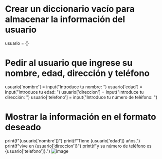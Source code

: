 # Crear un diccionario vacío para almacenar la información del usuario
usuario = {}

# Pedir al usuario que ingrese su nombre, edad, dirección y teléfono
usuario['nombre'] = input("Introduce tu nombre: ")
usuario['edad'] = input("Introduce tu edad: ")
usuario['direccion'] = input("Introduce tu dirección: ")
usuario['telefono'] = input("Introduce tu número de teléfono: ")

# Mostrar la información en el formato deseado
print(f"{usuario['nombre']}")
print(f"Tiene {usuario['edad']} años,")
print(f"vive en {usuario['direccion']}")
print(f"y su número de teléfono es {usuario['telefono']}.")
![image](https://github.com/user-attachments/assets/cb2e6be5-7057-4bb0-9a58-8628999bc4df)

